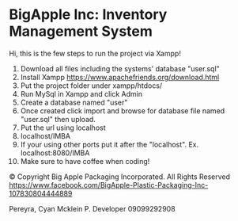 # BigApple Inc: Inventory Management System

Hi, this is the few steps to run the project via Xampp!

1. Download all files including the systems' database "user.sql"
2. Install Xampp https://www.apachefriends.org/download.html
3. Put the project folder under xampp/htdocs/
4. Run MySql in Xampp and click Admin
5. Create a database named "user"
6. Once created click import and browse for database file named "user.sql" then upload.
7. Put the url using localhost
8. localhost/IMBA
9. If your using other ports put it after the "localhost". Ex. localhost:8080/IMBA
10. Make sure to have coffee when coding!


© Copyright Big Apple Packaging Incorporated. All Rights Reserved
https://www.facebook.com/BigApple-Plastic-Packaging-Inc-107830804444889

Pereyra, Cyan Mcklein P.
Developer
09099292908
